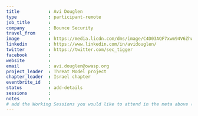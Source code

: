 ```yaml
---
title           : Avi Douglen
type            : participant-remote
job_title       : 
company         : Bounce Security
travel_from     :
image           : https://media.licdn.com/dms/image/C4D03AQF7xwm94V6Zhw/profile-displayphoto-shrink_200_200/0?e=1565222400&v=beta&t=u0Ho5FcXp53BjOyWcLW1QINitCVU9HgGZCrEok1xZOU
linkedin        : https://www.linkedin.com/in/avidouglen/
twitter         : https://twitter.com/sec_tigger
facebook        :
website         :
email           : avi.douglen@owasp.org
project_leader  : Threat Model project
chapter_leader  : Israel chapter
eventbrite_id   : 
status          : add-details
sessions        :
notes           : 
# add the Working Sessions you would like to attend in the meta above (use the session's title) e.g. sessions (one per line): -Security Playbooks Diagrams -Hackathon Daily Sessions
---
```


<!-- put more details about participant here -->
